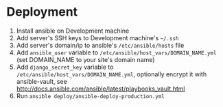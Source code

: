 Deployment
==========

1. Install ansible on Development machine
2. Add server's SSH keys to Development machine's `~/.ssh`
3. Add server's domain/ip to ansible's `/etc/ansible/hosts` file
4. Add `ansible_user` variable to
`/etc/ansible/host_vars/DOMAIN_NAME.yml` (set DOMAIN_NAME to your
site's domain name)
5. Add `django_secret_key` variable to
`/etc/ansible/host_vars/DOMAIN_NAME.yml`,  optionally encrypt it with
ansible-vault, see
http://docs.ansible.com/ansible/latest/playbooks_vault.html
4. Run `ansible deploy/ansible-deploy-production.yml`